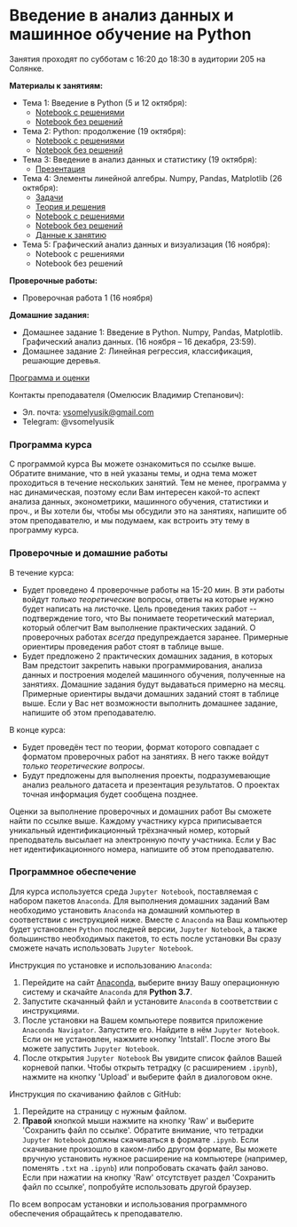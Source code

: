# Введение в анализ данных и машинное обучение на Python

Занятия проходят по субботам с 16:20 до 18:30 в аудитории 205 на Солянке.

__Материалы к занятиям:__
- Тема 1: Введение в Python (5 и 12 октября):
  - [Notebook с решениями](https://github.com/V-Marco/intro_to_ml_py/blob/master/lesson_1/Intro_to_Python.ipynb)
  - [Notebook без решений](https://github.com/V-Marco/intro_to_ml_py/blob/master/lesson_1/Intro_to_Python_empty.ipynb) 
- Тема 2: Python: продолжение (19 октября):
  - [Notebook с решениями](https://github.com/V-Marco/intro_to_ml_py/blob/master/lesson_2/python_contd.ipynb)
  - [Notebook без решений](https://github.com/V-Marco/intro_to_ml_py/blob/master/lesson_2/python_contd_no_sol.ipynb)
- Тема 3: Введение в анализ данных и статистику (19 октября):
  - [Презентация](https://github.com/V-Marco/intro_to_ml_py/blob/master/lesson_3/intro_to_ad_and_ml.pdf)
- Тема 4: Элементы линейной алгебры. Numpy, Pandas, Matplotlib (26 октября):
  - [Задачи](https://github.com/V-Marco/intro_to_ml_py/blob/master/lesson_4/linear_algebra_problems.pdf)
  - [Теория и решения](https://github.com/V-Marco/intro_to_ml_py/blob/master/lesson_4/Solutions/linear_algebra_problems_solutions.pdf)
  - [Notebook с решениями](https://github.com/V-Marco/intro_to_ml_py/blob/master/lesson_4/NumPy_Pandas_Matplotlib_LinAlg.ipynb)
  - [Notebook без решений](https://github.com/V-Marco/intro_to_ml_py/blob/master/lesson_4/NumPy_Pandas_Matplotlib_LinAlg_no_sol.ipynb)
  - [Данные к занятию](https://github.com/V-Marco/intro_to_ml_py/blob/master/lesson_4/Metro_Interstate_Traffic_Volume.csv)
- Тема 5: Графический анализ данных и визуализация (16 ноября):
  - Notebook с решениями
  - Notebook без решений
 
__Проверочные работы:__
- Проверочная работа 1 (16 ноября)

__Домашние задания:__
- Домашнее задание 1: Введение в Python. Numpy, Pandas, Matplotlib. Графический анализ данных. (16 ноября – 16 декабря, 23:59).
- Домашнее задание 2: Линейная регрессия, классификация, решающие деревья.

[Программа и оценки](https://docs.google.com/spreadsheets/d/1cphUB8QTql3f7Aoe57oYgVeWKIc8qAg5HtzL95zB4SE/edit?usp=sharing)

Контакты преподавателя (Омелюсик Владимир Степанович):
- Эл. почта: vsomelyusik@gmail.com
- Telegram: @vsomelyusik

### Программа курса
С программой курса Вы можете ознакомиться по ссылке выше. Обратите внимание, что в ней указаны темы, и одна тема может проходиться в течение нескольких занятий. Тем не менее, программа у нас динамическая, поэтому если Вам интересен какой-то аспект анализа данных, эконометрики, машинного обучения, статистики и проч., и Вы хотели бы, чтобы мы обсудили это на занятиях, напишите об этом преподавателю, и мы подумаем, как встроить эту тему в программу курса.

### Проверочные и домашние работы
В течение курса:
-  Будет проведено 4 проверочные работы на 15-20 мин. В эти работы войдут _только теоретические_ вопросы, ответы на которые нужно будет написать на листочке. Цель проведения таких работ -- подтверждение того, что Вы понимаете теоретический материал, который облегчит Вам выполнение практических заданий. О проверочных работах _всегда_ предупреждается заранее. Примерные ориентиры проведения работ стоят в таблице выше.
- Будет предложено 2 практических домашних задания, в которых Вам предстоит закрепить навыки программирования, анализа данных и построения моделей машинного обучения, полученные на занятиях. Домашние задания будут выдаваться примерно на месяц. Примерные ориентиры выдачи домашних заданий стоят в таблице выше. Если у Вас нет возможности выполнить домашнее задание, напишите об этом преподавателю. 

В конце курса:
- Будет проведён тест по теории, формат которого совпадает с форматом проверочных работ на занятиях. В него также войдут _только теоретические вопросы_. 
- Будут предложены для выполнения проекты, подразумевающие анализ реального датасета и презентация результатов. О проектах точная информация будет сообщена позднее.

Оценки за выполнение проверочных и домашних работ Вы сможете найти по ссылке выше. Каждому участнику курса приписывается уникальный идентификационный трёхзначный номер, который преподватель высылает на электронную почту участника. Если у Вас нет идентификационного номера, напишите об этом преподавателю.

### Программное обеспечение
Для курса используется среда `Jupyter Notebook`, поставляемая с набором пакетов `Anaconda`. Для выполнения домашних заданий Вам необходимо установить `Anaconda` на домашний компьютер в соответствии с инструкцией ниже. Вместе с `Anaconda` на Ваш компьютер будет установлен `Python` последней версии, `Jupyter Notebook`, а также большинство необходимых пакетов, то есть после установки Вы сразу сможете начать использовать `Jupyter Notebook`. 

Инструкция по установке и использованию `Anaconda`:
1. Перейдите на сайт [Anaconda](https://www.anaconda.com/distribution/), выберите внизу Вашу операционную систему и скачайте `Anaconda` для __Python 3.7__.
2. Запустите скачанный файл и установите `Anaconda` в соответствии с инструкциями. 
3. После установки на Вашем компьютере появится приложение `Anaconda Navigator`. Запустите его. Найдите в нём `Jupyter Notebook`. Если он не установлен, нажмите кнопку 'Intstall'. После этого Вы можете запустить `Jupyter Notebook`.
4. После открытия `Jupyter Notebook` Вы увидите список файлов Вашей корневой папки. Чтобы открыть тетрадку (с расширением `.ipynb`), нажмите на кнопку 'Upload' и выберите файл в диалоговом окне. 

Инструкция по скачиванию файлов с GitHub:
1. Перейдите на страницу с нужным файлом. 
2. __Правой__ кнопкой мыши нажмите на кнопку 'Raw' и выберите 'Сохранить файл по ссылке'. Обратите внимание, что тетрадки `Jupyter Notebook` должны скачиваться в формате `.ipynb`. Если скачивание произошло в каком-либо другом формате, Вы можете вручную установить нужное расширение на компьютере (например, поменять `.txt` на `.ipynb`) или попробовать скачать файл заново. Если при нажатии на кнопку 'Raw' отсутствует раздел 'Сохранить файл по ссылке', попробуйте использовать другой браузер.

По всем вопросам установки и использования программного обеспечения обращайтесь к преподавателю. 
